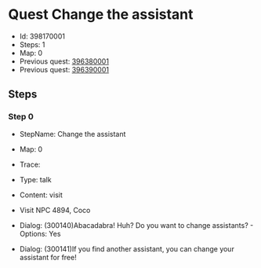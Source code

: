 # Quest Change the assistant

- Id: 398170001
- Steps: 1
- Map: 0
- Previous quest: [396380001](396380001.md)
- Previous quest: [396390001](396390001.md)

## Steps

### Step 0
- StepName:  Change the assistant
- Map:  0
- Trace:  
- Type:  talk
- Content:  visit
- Visit NPC 4894, Coco

- Dialog: (300140)Abacadabra! Huh? Do you want to change assistants? - Options: Yes
- Dialog: (300141)If you find another assistant, you can change your assistant for free!


